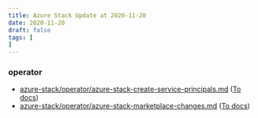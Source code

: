 ```yaml
---
title: Azure Stack Update at 2020-11-20
date: 2020-11-20
draft: false
tags: [
]
---
```


### operator
- [azure-stack/operator/azure-stack-create-service-principals.md](https://github.com/MicrosoftDocs/azure-stack-docs/compare/1b42fb3..3cb4a04#diff-75e367402365142da405ce242641022843792d47954d8cb9180b57857dc92095) ([To docs](https://docs.microsoft.com/en-us/azure-stack/operator/azure-stack-create-service-principals?WT.mc_id=AZ-MVP-5003408))
- [azure-stack/operator/azure-stack-marketplace-changes.md](https://github.com/MicrosoftDocs/azure-stack-docs/compare/1b42fb3..3cb4a04#diff-471325223eebf8193c2a64481b18fc7485b63810e7406b3570e8d1fb0f67eed3) ([To docs](https://docs.microsoft.com/en-us/azure-stack/operator/azure-stack-marketplace-changes?WT.mc_id=AZ-MVP-5003408))
    
